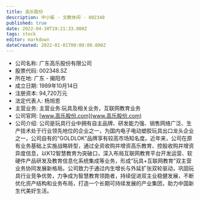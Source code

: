 ```yaml
---
title: 高乐股份
description: 中小板 - 文教休闲 - 002348
published: true
date: 2022-04-30T19:21:33.000Z
tags: stock
editor: markdown
dateCreated: 2022-01-01T00:00:00.000Z
---
```


- 公司名称: 广东高乐股份有限公司
- 股票代码: 002348.SZ
- 所在地: 广东 - 揭阳市
- 成立日期: 1989年10月14日
- 注册资本: 94,720万元
- 法定代表人: 杨旭恩
- 主营业务: 主营业务:玩具及相关业务，互联网教育业务
- 公司官网: [www.高乐股份.com](www.高乐股份.com)
- 公司介绍: 公司是玩具行业中拥有自主品牌、研发能力强、销售网络广泛、生产技术处于行业领先地位的企业之一，为国内电子电动塑胶玩具出口龙头企业之一，公司自有的“GOLDLOK”品牌享有较高市场知名度。近年来，公司在原有业务基础上实施战略转型，通过全资收购并增资高乐教育、控股收购并增资异度信息，以K12智慧教育为突破口，深入布局互联网教育平台开发运营、软硬件产品研发及教育信息化系统集成等业务，形成“玩具+互联网教育”双主营业务协同发展新格局。公司致力于通过内生增长与外延扩张双轮驱动，巩固玩具行业竞争优势，力争成为智慧教育领跑者，持续促进双主业稳健发展，不断优化资产结构和业务布局，打造一个长期可持续发展的产业集团，助力中国新生代美好生活。


